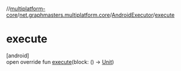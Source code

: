 //[multiplatform-core](../../../index.md)/[net.graphmasters.multiplatform.core](../index.md)/[AndroidExecutor](index.md)/[execute](execute.md)

# execute

[android]\
open override fun [execute](execute.md)(block: () -&gt; [Unit](https://kotlinlang.org/api/latest/jvm/stdlib/kotlin/-unit/index.html))

